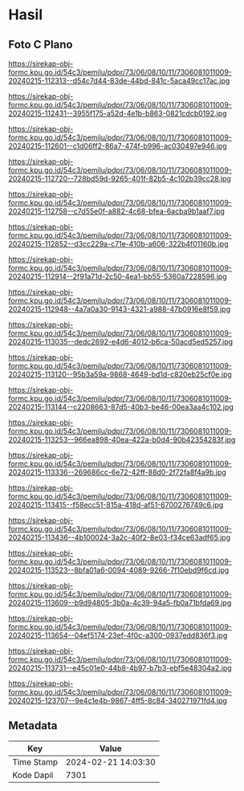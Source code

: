 # Hasil

## Foto C Plano

https://sirekap-obj-formc.kpu.go.id/54c3/pemilu/pdpr/73/06/08/10/11/7306081011009-20240215-112313--d54c7d44-83de-44bd-841c-5aca49cc17ac.jpg

https://sirekap-obj-formc.kpu.go.id/54c3/pemilu/pdpr/73/06/08/10/11/7306081011009-20240215-112431--3955f175-a52d-4e1b-b863-0821cdcb0192.jpg

https://sirekap-obj-formc.kpu.go.id/54c3/pemilu/pdpr/73/06/08/10/11/7306081011009-20240215-112601--c1d06ff2-86a7-474f-b996-ac030497e946.jpg

https://sirekap-obj-formc.kpu.go.id/54c3/pemilu/pdpr/73/06/08/10/11/7306081011009-20240215-112720--728bd59d-9265-401f-82b5-4c102b39cc28.jpg

https://sirekap-obj-formc.kpu.go.id/54c3/pemilu/pdpr/73/06/08/10/11/7306081011009-20240215-112758--c7d55e0f-a882-4c68-bfea-6acba9b1aaf7.jpg

https://sirekap-obj-formc.kpu.go.id/54c3/pemilu/pdpr/73/06/08/10/11/7306081011009-20240215-112852--d3cc229a-c71e-410b-a606-322b4f01160b.jpg

https://sirekap-obj-formc.kpu.go.id/54c3/pemilu/pdpr/73/06/08/10/11/7306081011009-20240215-112914--2f91a71d-2c50-4ea1-bb55-5360a7228596.jpg

https://sirekap-obj-formc.kpu.go.id/54c3/pemilu/pdpr/73/06/08/10/11/7306081011009-20240215-112948--4a7a0a30-9143-4321-a988-47b0916e8f59.jpg

https://sirekap-obj-formc.kpu.go.id/54c3/pemilu/pdpr/73/06/08/10/11/7306081011009-20240215-113035--dedc2692-e4d6-4012-b6ca-50acd5ed5257.jpg

https://sirekap-obj-formc.kpu.go.id/54c3/pemilu/pdpr/73/06/08/10/11/7306081011009-20240215-113120--95b3a59a-9868-4649-bd1d-c820eb25cf0e.jpg

https://sirekap-obj-formc.kpu.go.id/54c3/pemilu/pdpr/73/06/08/10/11/7306081011009-20240215-113144--c2208663-87d5-40b3-be46-00ea3aa4c102.jpg

https://sirekap-obj-formc.kpu.go.id/54c3/pemilu/pdpr/73/06/08/10/11/7306081011009-20240215-113253--966ea898-40ea-422a-b0d4-90b42354283f.jpg

https://sirekap-obj-formc.kpu.go.id/54c3/pemilu/pdpr/73/06/08/10/11/7306081011009-20240215-113336--269686cc-6e72-42ff-88d0-2f72fa8f4a9b.jpg

https://sirekap-obj-formc.kpu.go.id/54c3/pemilu/pdpr/73/06/08/10/11/7306081011009-20240215-113415--f58ecc51-815a-418d-af51-6700276749c6.jpg

https://sirekap-obj-formc.kpu.go.id/54c3/pemilu/pdpr/73/06/08/10/11/7306081011009-20240215-113436--4b100024-3a2c-40f2-8e03-f34ce63adf65.jpg

https://sirekap-obj-formc.kpu.go.id/54c3/pemilu/pdpr/73/06/08/10/11/7306081011009-20240215-113523--8bfa01a6-0094-4089-9266-7f10ebd9f6cd.jpg

https://sirekap-obj-formc.kpu.go.id/54c3/pemilu/pdpr/73/06/08/10/11/7306081011009-20240215-113609--b9d94805-3b0a-4c39-94a5-fb0a71bfda69.jpg

https://sirekap-obj-formc.kpu.go.id/54c3/pemilu/pdpr/73/06/08/10/11/7306081011009-20240215-113654--04ef5174-23ef-4f0c-a300-0937edd836f3.jpg

https://sirekap-obj-formc.kpu.go.id/54c3/pemilu/pdpr/73/06/08/10/11/7306081011009-20240215-113731--e45c01e0-44b8-4b97-b7b3-ebf5e48304a2.jpg

https://sirekap-obj-formc.kpu.go.id/54c3/pemilu/pdpr/73/06/08/10/11/7306081011009-20240215-123707--9e4c1e4b-9867-4ff5-8c84-340271971fd4.jpg


## Metadata

| Key        | Value               |
| ---------- | ------------------- |
| Time Stamp | 2024-02-21 14:03:30 |
| Kode Dapil | 7301                |



